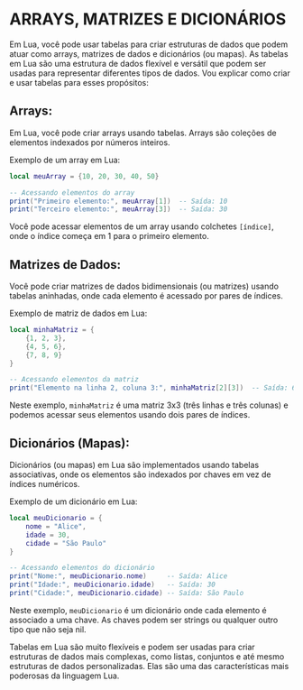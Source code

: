 # ARRAYS, MATRIZES E DICIONÁRIOS
Em Lua, você pode usar tabelas para criar estruturas de dados que podem atuar como arrays, matrizes de dados e dicionários (ou mapas). As tabelas em Lua são uma estrutura de dados flexível e versátil que podem ser usadas para representar diferentes tipos de dados. Vou explicar como criar e usar tabelas para esses propósitos:

## Arrays:

Em Lua, você pode criar arrays usando tabelas. Arrays são coleções de elementos indexados por números inteiros.

Exemplo de um array em Lua:

```lua
local meuArray = {10, 20, 30, 40, 50}

-- Acessando elementos do array
print("Primeiro elemento:", meuArray[1])  -- Saída: 10
print("Terceiro elemento:", meuArray[3])  -- Saída: 30
```

Você pode acessar elementos de um array usando colchetes `[índice]`, onde o índice começa em 1 para o primeiro elemento.

## Matrizes de Dados:

Você pode criar matrizes de dados bidimensionais (ou matrizes) usando tabelas aninhadas, onde cada elemento é acessado por pares de índices.

Exemplo de matriz de dados em Lua:

```lua
local minhaMatriz = {
    {1, 2, 3},
    {4, 5, 6},
    {7, 8, 9}
}

-- Acessando elementos da matriz
print("Elemento na linha 2, coluna 3:", minhaMatriz[2][3])  -- Saída: 6
```

Neste exemplo, `minhaMatriz` é uma matriz 3x3 (três linhas e três colunas) e podemos acessar seus elementos usando dois pares de índices.

## Dicionários (Mapas):

Dicionários (ou mapas) em Lua são implementados usando tabelas associativas, onde os elementos são indexados por chaves em vez de índices numéricos.

Exemplo de um dicionário em Lua:

```lua
local meuDicionario = {
    nome = "Alice",
    idade = 30,
    cidade = "São Paulo"
}

-- Acessando elementos do dicionário
print("Nome:", meuDicionario.nome)     -- Saída: Alice
print("Idade:", meuDicionario.idade)   -- Saída: 30
print("Cidade:", meuDicionario.cidade) -- Saída: São Paulo
```

Neste exemplo, `meuDicionario` é um dicionário onde cada elemento é associado a uma chave. As chaves podem ser strings ou qualquer outro tipo que não seja nil.

Tabelas em Lua são muito flexíveis e podem ser usadas para criar estruturas de dados mais complexas, como listas, conjuntos e até mesmo estruturas de dados personalizadas. Elas são uma das características mais poderosas da linguagem Lua.